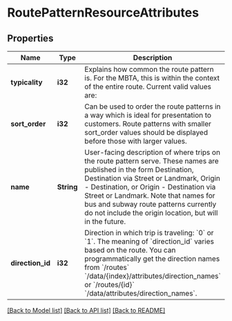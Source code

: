 # RoutePatternResourceAttributes

## Properties
Name | Type | Description | Notes
------------ | ------------- | ------------- | -------------
**typicality** | **i32** | Explains how common the route pattern is. For the MBTA, this is within the context of the entire route. Current valid values are: | Value | Description | |-|-| | &#x60;0&#x60; | Not defined | | &#x60;1&#x60; | Typical. Pattern is common for the route. Most routes will have only one such pattern per direction. A few routes may have more than 1, such as the Red Line (with one branch to Ashmont and another to Braintree); routes with more than 2 are rare. | | &#x60;2&#x60; | Pattern is a deviation from the regular route. | | &#x60;3&#x60; | Pattern represents a highly atypical pattern for the route, such as a special routing which only runs a handful of times per day. | | &#x60;4&#x60; | Diversions from normal service, such as planned detours, bus shuttles, or snow routes. |  | [optional] [default to null]
**sort_order** | **i32** | Can be used to order the route patterns in a way which is ideal for presentation to customers. Route patterns with smaller sort_order values should be displayed before those with larger values.  | [optional] [default to null]
**name** | **String** | User-facing description of where trips on the route pattern serve. These names are published in the form Destination, Destination via Street or Landmark, Origin - Destination, or Origin - Destination via Street or Landmark. Note that names for bus and subway route patterns currently do not include the origin location, but will in the future.  | [optional] [default to null]
**direction_id** | **i32** | Direction in which trip is traveling: &#x60;0&#x60; or &#x60;1&#x60;.  The meaning of &#x60;direction_id&#x60; varies based on the route. You can programmatically get the direction names from &#x60;/routes&#x60; &#x60;/data/{index}/attributes/direction_names&#x60; or &#x60;/routes/{id}&#x60; &#x60;/data/attributes/direction_names&#x60;.   | [optional] [default to null]

[[Back to Model list]](../README.md#documentation-for-models) [[Back to API list]](../README.md#documentation-for-api-endpoints) [[Back to README]](../README.md)


